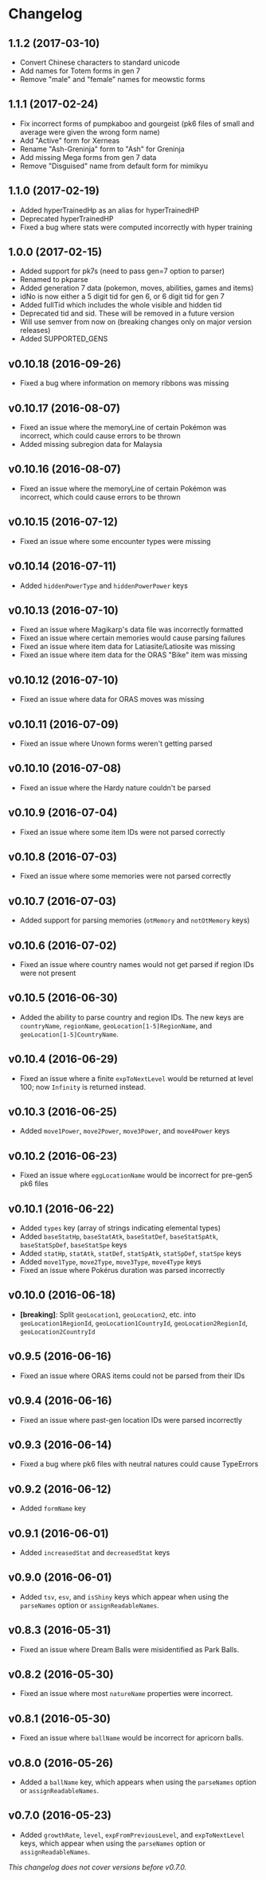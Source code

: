 # Changelog

## 1.1.2 (2017-03-10)

* Convert Chinese characters to standard unicode
* Add names for Totem forms in gen 7
* Remove "male" and "female" names for meowstic forms

## 1.1.1 (2017-02-24)

* Fix incorrect forms of pumpkaboo and gourgeist (pk6 files of small and average were given the wrong form name)
* Add "Active" form for Xerneas
* Rename "Ash-Greninja" form to "Ash" for Greninja
* Add missing Mega forms from gen 7 data
* Remove "Disguised" name from default form for mimikyu

## 1.1.0 (2017-02-19)

* Added hyperTrainedHp as an alias for hyperTrainedHP
* Deprecated hyperTrainedHP
* Fixed a bug where stats were computed incorrectly with hyper training

## 1.0.0 (2017-02-15)

* Added support for pk7s (need to pass gen=7 option to parser)
* Renamed to pkparse
* Added generation 7 data (pokemon, moves, abilities, games and items)
* idNo is now either a 5 digit tid for gen 6, or 6 digit tid for gen 7
* Added fullTid which includes the whole visible and hidden tid
* Deprecated tid and sid. These will be removed in a future version
* Will use semver from now on (breaking changes only on major version releases)
* Added SUPPORTED_GENS

## v0.10.18 (2016-09-26)

* Fixed a bug where information on memory ribbons was missing

## v0.10.17 (2016-08-07)

* Fixed an issue where the memoryLine of certain Pokémon was incorrect, which could cause errors to be thrown
* Added missing subregion data for Malaysia

## v0.10.16 (2016-08-07)

* Fixed an issue where the memoryLine of certain Pokémon was incorrect, which could cause errors to be thrown

## v0.10.15 (2016-07-12)

* Fixed an issue where some encounter types were missing

## v0.10.14 (2016-07-11)

* Added `hiddenPowerType` and `hiddenPowerPower` keys

## v0.10.13 (2016-07-10)

* Fixed an issue where Magikarp's data file was incorrectly formatted
* Fixed an issue where certain memories would cause parsing failures
* Fixed an issue where item data for Latiasite/Latiosite was missing
* Fixed an issue where item data for the ORAS "Bike" item was missing

## v0.10.12 (2016-07-10)

* Fixed an issue where data for ORAS moves was missing

## v0.10.11 (2016-07-09)

* Fixed an issue where Unown forms weren't getting parsed

## v0.10.10 (2016-07-08)

* Fixed an issue where the Hardy nature couldn't be parsed

## v0.10.9 (2016-07-04)

* Fixed an issue where some item IDs were not parsed correctly

## v0.10.8 (2016-07-03)

* Fixed an issue where some memories were not parsed correctly

## v0.10.7 (2016-07-03)

* Added support for parsing memories (`otMemory` and `notOtMemory` keys)

## v0.10.6 (2016-07-02)

* Fixed an issue where country names would not get parsed if region IDs were not present

## v0.10.5 (2016-06-30)

* Added the ability to parse country and region IDs. The new keys are `countryName`, `regionName`, `geoLocation[1-5]RegionName`, and `geoLocation[1-5]CountryName`.

## v0.10.4 (2016-06-29)

* Fixed an issue where a finite `expToNextLevel` would be returned at level 100; now `Infinity` is returned instead.

## v0.10.3 (2016-06-25)

* Added `move1Power`, `move2Power`, `move3Power`, and `move4Power` keys

## v0.10.2 (2016-06-23)

* Fixed an issue where `eggLocationName` would be incorrect for pre-gen5 pk6 files

## v0.10.1 (2016-06-22)

* Added `types` key (array of strings indicating elemental types)
* Added `baseStatHp`, `baseStatAtk`, `baseStatDef`, `baseStatSpAtk`, `baseStatSpDef`, `baseStatSpe` keys
* Added `statHp`, `statAtk`, `statDef`, `statSpAtk`, `statSpDef`, `statSpe` keys
* Added `move1Type`, `move2Type`, `move3Type`, `move4Type` keys
* Fixed an issue where Pokérus duration was parsed incorrectly

## v0.10.0 (2016-06-18)

* **[breaking]**: Split `geoLocation1`, `geoLocation2`, etc. into `geoLocation1RegionId`, `geoLocation1CountryId`, `geoLocation2RegionId`, `geoLocation2CountryId`

## v0.9.5 (2016-06-16)

* Fixed an issue where ORAS items could not be parsed from their IDs

## v0.9.4 (2016-06-16)

* Fixed an issue where past-gen location IDs were parsed incorrectly

## v0.9.3 (2016-06-14)

* Fixed a bug where pk6 files with neutral natures could cause TypeErrors

## v0.9.2 (2016-06-12)

* Added `formName` key

## v0.9.1 (2016-06-01)

* Added `increasedStat` and `decreasedStat` keys

## v0.9.0 (2016-06-01)

* Added `tsv`, `esv`, and `isShiny` keys which appear when using the `parseNames` option or `assignReadableNames`.

## v0.8.3 (2016-05-31)

* Fixed an issue where Dream Balls were misidentified as Park Balls.

## v0.8.2 (2016-05-30)

* Fixed an issue where most `natureName` properties were incorrect.

## v0.8.1 (2016-05-30)

* Fixed an issue where `ballName` would be incorrect for apricorn balls.

## v0.8.0 (2016-05-26)

* Added a `ballName` key, which appears when using the `parseNames` option or `assignReadableNames`.

## v0.7.0 (2016-05-23)

* Added `growthRate`, `level`, `expFromPreviousLevel`, and `expToNextLevel` keys, which appear when using the `parseNames` option or `assignReadableNames`.

*This changelog does not cover versions before v0.7.0.*
